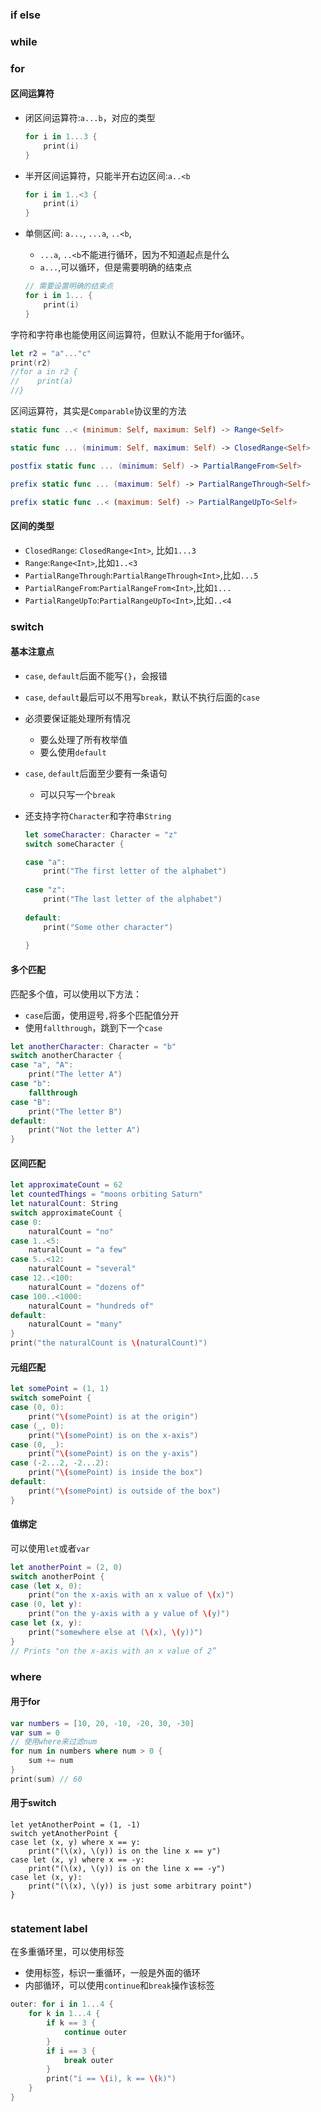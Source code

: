 ### if else

### while

### for

#### 区间运算符

- 闭区间运算符:`a...b`，对应的类型

  ```swift
  for i in 1...3 {
      print(i)
  }
  ```

- 半开区间运算符，只能半开右边区间:`a..<b`

  ```swift
  for i in 1..<3 {
      print(i)
  }
  ```

- 单侧区间: `a...`, `...a`, `..<b`,

  - `...a`, `..<b`不能进行循环，因为不知道起点是什么
  - `a...`,可以循环，但是需要明确的结束点
  
  ```swift
  // 需要设置明确的结束点
  for i in 1... {
      print(i)
  }
  ```



字符和字符串也能使用区间运算符，但默认不能用于for循环。

```swift
let r2 = "a"..."c"
print(r2)
//for a in r2 {
//    print(a)
//}
```



区间运算符，其实是`Comparable`协议里的方法

```swift
static func ..< (minimum: Self, maximum: Self) -> Range<Self>

static func ... (minimum: Self, maximum: Self) -> ClosedRange<Self>

postfix static func ... (minimum: Self) -> PartialRangeFrom<Self>

prefix static func ... (maximum: Self) -> PartialRangeThrough<Self>

prefix static func ..< (maximum: Self) -> PartialRangeUpTo<Self>
```



#### 区间的类型

- `ClosedRange`: `ClosedRange<Int>`, 比如`1...3`
- `Range`:`Range<Int>`,比如`1..<3`
- `PartialRangeThrough`:`PartialRangeThrough<Int>`,比如`...5`
- `PartialRangeFrom`:`PartialRangeFrom<Int>`,比如`1...`
- `PartialRangeUpTo`:`PartialRangeUpTo<Int>`,比如`..<4`



### switch

#### 基本注意点

- `case`, `default`后面不能写`{}`，会报错

- `case`, `default`最后可以不用写`break`，默认不执行后面的`case`

- 必须要保证能处理所有情况

  - 要么处理了所有枚举值
  - 要么使用`default`

- `case`, `default`后面至少要有一条语句

  - 可以只写一个`break`

- 还支持字符`Character`和字符串`String`

  ```swift
  let someCharacter: Character = "z"
  switch someCharacter {
  
  case "a":
      print("The first letter of the alphabet")
      
  case "z":
      print("The last letter of the alphabet")
      
  default:
      print("Some other character")
      
  }
  ```

  

#### 多个匹配

匹配多个值，可以使用以下方法：

- `case`后面，使用逗号`,`将多个匹配值分开
- 使用`fallthrough`，跳到下一个`case`

```swift
let anotherCharacter: Character = "b"
switch anotherCharacter {
case "a", "A":
    print("The letter A")
case "b":
    fallthrough
case "B":
    print("The letter B")
default:
    print("Not the letter A")
}
```



#### 区间匹配

```swift
let approximateCount = 62
let countedThings = "moons orbiting Saturn"
let naturalCount: String
switch approximateCount {
case 0:
    naturalCount = "no"
case 1..<5:
    naturalCount = "a few"
case 5..<12:
    naturalCount = "several"
case 12..<100:
    naturalCount = "dozens of"
case 100..<1000:
    naturalCount = "hundreds of"
default:
    naturalCount = "many"
}
print("the naturalCount is \(naturalCount)")
```

#### 元组匹配

```swift
let somePoint = (1, 1)
switch somePoint {
case (0, 0):
    print("\(somePoint) is at the origin")
case (_, 0):
    print("\(somePoint) is on the x-axis")
case (0, _):
    print("\(somePoint) is on the y-axis")
case (-2...2, -2...2):
    print("\(somePoint) is inside the box")
default:
    print("\(somePoint) is outside of the box")
}
```

#### 值绑定

可以使用`let`或者`var`

```swift
let anotherPoint = (2, 0)
switch anotherPoint {
case (let x, 0):
    print("on the x-axis with an x value of \(x)")
case (0, let y):
    print("on the y-axis with a y value of \(y)")
case let (x, y):
    print("somewhere else at (\(x), \(y))")
}
// Prints "on the x-axis with an x value of 2”
```



### where

#### 用于for

```swift
var numbers = [10, 20, -10, -20, 30, -30]
var sum = 0
// 使用where来过滤num
for num in numbers where num > 0 {
    sum += num
}
print(sum) // 60
```



#### 用于switch

```
let yetAnotherPoint = (1, -1)
switch yetAnotherPoint {
case let (x, y) where x == y:
    print("(\(x), \(y)) is on the line x == y")
case let (x, y) where x == -y:
    print("(\(x), \(y)) is on the line x == -y")
case let (x, y):
    print("(\(x), \(y)) is just some arbitrary point")
}


```



### statement label

在多重循环里，可以使用标签

- 使用标签，标识一重循环，一般是外面的循环
- 内部循环，可以使用`continue`和`break`操作该标签

```swift
outer: for i in 1...4 {
    for k in 1...4 {
        if k == 3 {
            continue outer
        }
        if i == 3 {
            break outer
        }
        print("i == \(i), k == \(k)")
    }
}
```

